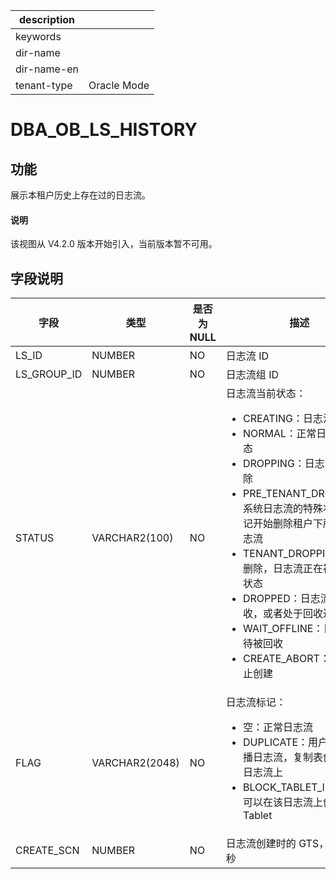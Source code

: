 |description||
|---|---|
|keywords||
|dir-name||
|dir-name-en||
|tenant-type|Oracle Mode|

# DBA_OB_LS_HISTORY

## 功能

展示本租户历史上存在过的日志流。

<main id="notice" type='explain'>
<h4>说明</h4>
<p>该视图从 V4.2.0 版本开始引入，当前版本暂不可用。</p>
</main>

## 字段说明

| 字段        | 类型           | 是否为 NULL | 描述                                       |
|-------------|---------------|-------------|-------------------------------------------|
| LS_ID       | NUMBER        | NO          |  日志流 ID                                 |
| LS_GROUP_ID | NUMBER        | NO          |  日志流组 ID                               |
| STATUS      | VARCHAR2(100) | NO          |  日志流当前状态：<ul><li>CREATING：日志流创建中</li><li>NORMAL：正常日志流的状态</li><li>DROPPING：日志流正在删除</li><li>PRE_TENANT_DROPPING：系统日志流的特殊状态，标记开始删除租户下所有的日志流</li><li>TENANT_DROPPING:租户被删除，日志流正在被删除的状态</li><li>DROPPED：日志流已经被回收，或者处于回收过程中。</li><li>WAIT_OFFLINE：日志流等待被回收</li><li>CREATE_ABORT：日志流停止创建</li></ul>        |
| FLAG        | VARCHAR2(2048)| NO          |  日志流标记：<ul><li>空：正常日志流</li><li> DUPLICATE：用户租户的广播日志流，复制表创建在该日志流上 </li><li>BLOCK_TABLET_IN：表示不可以在该日志流上创建 Tablet</li></ul>                        |
| CREATE_SCN  | NUMBER        | NO          |  日志流创建时的 GTS，单位为纳秒              |
